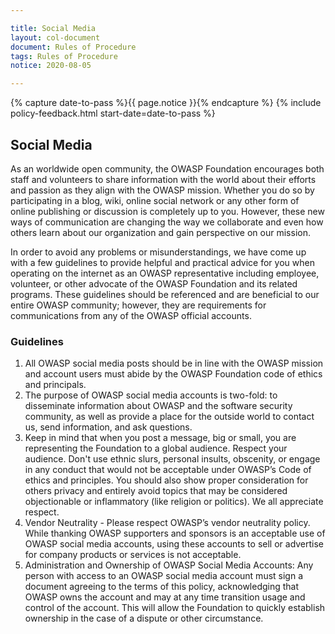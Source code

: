 ```yaml
---

title: Social Media
layout: col-document
document: Rules of Procedure
tags: Rules of Procedure
notice: 2020-08-05

---
```


{% capture date-to-pass %}{{ page.notice }}{% endcapture %}
{% include policy-feedback.html start-date=date-to-pass %}

## Social Media

As an worldwide open community, the OWASP Foundation encourages both staff and volunteers to share information with the world about their efforts and passion as they align with the OWASP mission. Whether you do so by participating in a blog, wiki, online social network or any other form of online publishing or discussion is completely up to you. However, these new ways of communication are changing the way we collaborate and even how others learn about our organization and gain perspective on our mission.

In order to avoid any problems or misunderstandings, we have come up with a few guidelines to provide helpful and practical advice for you when operating on the internet as an OWASP representative including employee, volunteer, or other advocate of the OWASP Foundation and its related programs. These guidelines should be referenced and are beneficial to our entire OWASP community; however, they are requirements for communications from any of the OWASP official accounts.

### Guidelines
1. All OWASP social media posts should be in line with the OWASP mission and account users must abide by the OWASP Foundation code of ethics and principals.
2. The purpose of OWASP social media accounts is two-fold:  to disseminate information about OWASP and the software security community, as well as provide a  place for the outside world to contact us, send information, and ask questions.
3. Keep in mind that when you post a message, big or small, you are representing the Foundation to a global audience.  Respect your audience. Don't use ethnic slurs, personal insults, obscenity, or engage in any conduct that would not be acceptable under OWASP’s Code of ethics and principles. You should also show proper consideration for others privacy and entirely avoid topics that may be considered objectionable or inflammatory (like religion or politics).  We all appreciate respect.
4. Vendor Neutrality - Please respect OWASP’s vendor neutrality policy. While thanking OWASP supporters and sponsors is an acceptable use of OWASP social media accounts, using these accounts to sell or advertise for company products or services is not acceptable.
5. Administration and Ownership of OWASP Social Media Accounts: Any person with access to an OWASP social media account must sign a document agreeing to the terms of this policy, acknowledging that OWASP owns the account and may at any time transition usage and control of the account. This will allow the Foundation to quickly establish ownership in the case of a dispute or other circumstance.
